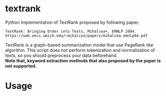 # textrank
Python Implementation of TextRank proposed by following paper.

```
TextRank: Bringing Order into Texts, Mihalcea+, EMNLP 2004.
https://web.eecs.umich.edu/~mihalcea/papers/mihalcea.emnlp04.pdf
```

TextRank is a graph-based summarization model that use PageRank like algorithm.
This script does not perform tokenization and normalization of texts, so you should preprocess your data beforehand.  
**Note that, keyword extraction methods that also proposed by the paper is not supported.**

# Usage

